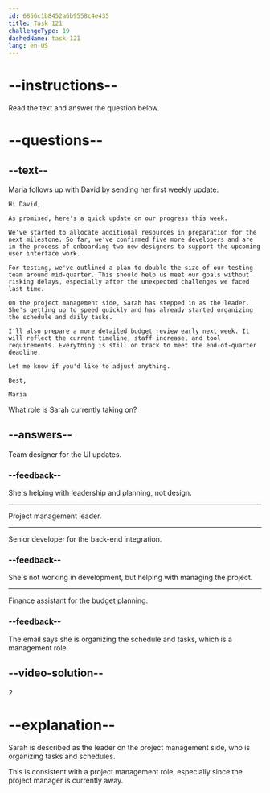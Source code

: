 ```yaml
---
id: 6856c1b8452a6b9558c4e435
title: Task 121
challengeType: 19
dashedName: task-121
lang: en-US
---
```


<!--READING-->

# --instructions--

Read the text and answer the question below.

# --questions--

## --text--

Maria follows up with David by sending her first weekly update:

`Hi David,`

`As promised, here's a quick update on our progress this week.`

`We've started to allocate additional resources in preparation for the next milestone. So far, we've confirmed five more developers and are in the process of onboarding two new designers to support the upcoming user interface work.`

`For testing, we've outlined a plan to double the size of our testing team around mid-quarter. This should help us meet our goals without risking delays, especially after the unexpected challenges we faced last time.`

`On the project management side, Sarah has stepped in as the leader. She's getting up to speed quickly and has already started organizing the schedule and daily tasks.`

`I'll also prepare a more detailed budget review early next week. It will reflect the current timeline, staff increase, and tool requirements. Everything is still on track to meet the end-of-quarter deadline.`

`Let me know if you'd like to adjust anything.`

`Best,`

`Maria`

What role is Sarah currently taking on?

## --answers--

Team designer for the UI updates.

### --feedback--

She's helping with leadership and planning, not design.

---

Project management leader.

---

Senior developer for the back-end integration.

### --feedback--

She's not working in development, but helping with managing the project.

---

Finance assistant for the budget planning.

### --feedback--

The email says she is organizing the schedule and tasks, which is a management role.

## --video-solution--

2

# --explanation--

Sarah is described as the leader on the project management side, who is organizing tasks and schedules.

This is consistent with a project management role, especially since the project manager is currently away.
